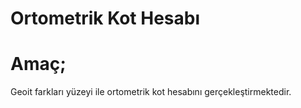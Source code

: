 # Ortometrik Kot Hesabı 

**Amaç;**
=========

Geoit farkları yüzeyi ile ortometrik kot hesabını gerçekleştirmektedir.
